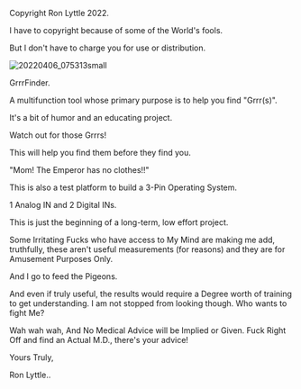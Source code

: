 
Copyright Ron Lyttle 2022.

I have to copyright because of some of the World's fools.

But I don't have to charge you for use or distribution.


![20220406_075313small](https://user-images.githubusercontent.com/92828067/161976248-6f9ea80f-d6ec-47f5-91c9-0bc54312ef3e.jpg)


GrrrFinder.

A multifunction tool whose primary purpose is to help you find "Grrr(s)".

It's a bit of humor and an educating project.

Watch out for those Grrrs!

This will help you find them before they find you.

"Mom! The Emperor has no clothes!!"


This is also a test platform to build a 3-Pin Operating System.

1 Analog IN and 2 Digital INs.

This is just the beginning of a long-term, low effort project.


Some Irritating Fucks who have access to My Mind are making me add, truthfully, these aren't useful measurements (for reasons) and they are for Amusement Purposes Only.

And I go to feed the Pigeons.

And even if truly useful, the results would require a Degree worth of training to get understanding. I am not stopped from looking though. Who wants to fight Me?

Wah wah wah, And No Medical Advice will be Implied or Given. Fuck Right Off and find an Actual M.D., there's your advice!


Yours Truly,

Ron Lyttle..
